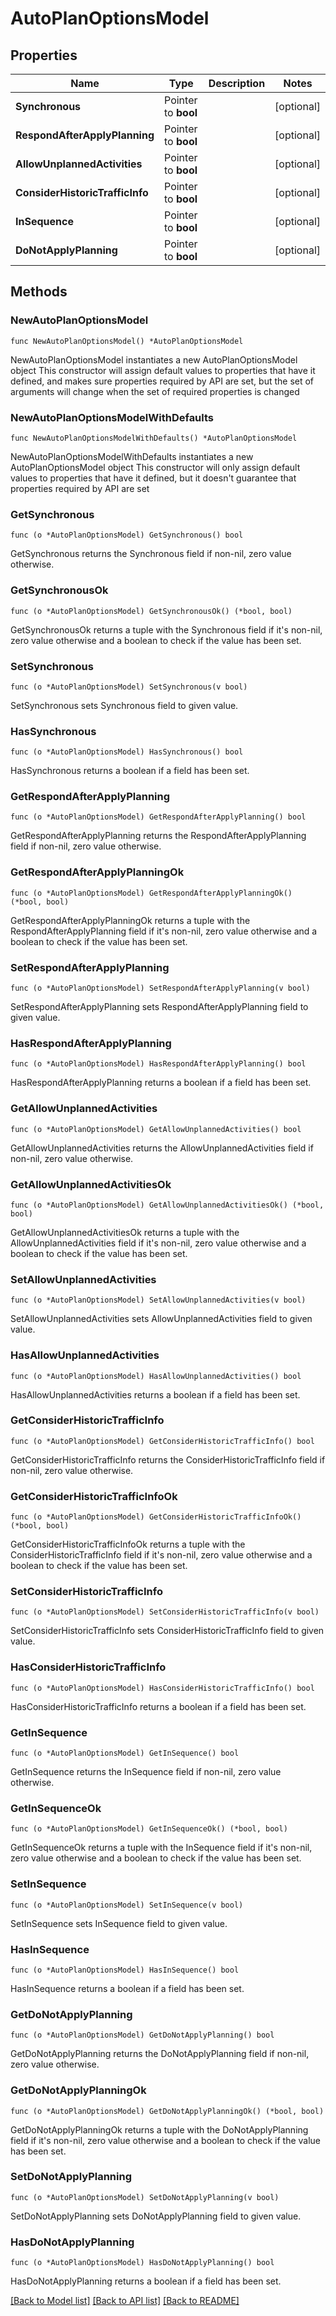 # AutoPlanOptionsModel

## Properties

Name | Type | Description | Notes
------------ | ------------- | ------------- | -------------
**Synchronous** | Pointer to **bool** |  | [optional] 
**RespondAfterApplyPlanning** | Pointer to **bool** |  | [optional] 
**AllowUnplannedActivities** | Pointer to **bool** |  | [optional] 
**ConsiderHistoricTrafficInfo** | Pointer to **bool** |  | [optional] 
**InSequence** | Pointer to **bool** |  | [optional] 
**DoNotApplyPlanning** | Pointer to **bool** |  | [optional] 

## Methods

### NewAutoPlanOptionsModel

`func NewAutoPlanOptionsModel() *AutoPlanOptionsModel`

NewAutoPlanOptionsModel instantiates a new AutoPlanOptionsModel object
This constructor will assign default values to properties that have it defined,
and makes sure properties required by API are set, but the set of arguments
will change when the set of required properties is changed

### NewAutoPlanOptionsModelWithDefaults

`func NewAutoPlanOptionsModelWithDefaults() *AutoPlanOptionsModel`

NewAutoPlanOptionsModelWithDefaults instantiates a new AutoPlanOptionsModel object
This constructor will only assign default values to properties that have it defined,
but it doesn't guarantee that properties required by API are set

### GetSynchronous

`func (o *AutoPlanOptionsModel) GetSynchronous() bool`

GetSynchronous returns the Synchronous field if non-nil, zero value otherwise.

### GetSynchronousOk

`func (o *AutoPlanOptionsModel) GetSynchronousOk() (*bool, bool)`

GetSynchronousOk returns a tuple with the Synchronous field if it's non-nil, zero value otherwise
and a boolean to check if the value has been set.

### SetSynchronous

`func (o *AutoPlanOptionsModel) SetSynchronous(v bool)`

SetSynchronous sets Synchronous field to given value.

### HasSynchronous

`func (o *AutoPlanOptionsModel) HasSynchronous() bool`

HasSynchronous returns a boolean if a field has been set.

### GetRespondAfterApplyPlanning

`func (o *AutoPlanOptionsModel) GetRespondAfterApplyPlanning() bool`

GetRespondAfterApplyPlanning returns the RespondAfterApplyPlanning field if non-nil, zero value otherwise.

### GetRespondAfterApplyPlanningOk

`func (o *AutoPlanOptionsModel) GetRespondAfterApplyPlanningOk() (*bool, bool)`

GetRespondAfterApplyPlanningOk returns a tuple with the RespondAfterApplyPlanning field if it's non-nil, zero value otherwise
and a boolean to check if the value has been set.

### SetRespondAfterApplyPlanning

`func (o *AutoPlanOptionsModel) SetRespondAfterApplyPlanning(v bool)`

SetRespondAfterApplyPlanning sets RespondAfterApplyPlanning field to given value.

### HasRespondAfterApplyPlanning

`func (o *AutoPlanOptionsModel) HasRespondAfterApplyPlanning() bool`

HasRespondAfterApplyPlanning returns a boolean if a field has been set.

### GetAllowUnplannedActivities

`func (o *AutoPlanOptionsModel) GetAllowUnplannedActivities() bool`

GetAllowUnplannedActivities returns the AllowUnplannedActivities field if non-nil, zero value otherwise.

### GetAllowUnplannedActivitiesOk

`func (o *AutoPlanOptionsModel) GetAllowUnplannedActivitiesOk() (*bool, bool)`

GetAllowUnplannedActivitiesOk returns a tuple with the AllowUnplannedActivities field if it's non-nil, zero value otherwise
and a boolean to check if the value has been set.

### SetAllowUnplannedActivities

`func (o *AutoPlanOptionsModel) SetAllowUnplannedActivities(v bool)`

SetAllowUnplannedActivities sets AllowUnplannedActivities field to given value.

### HasAllowUnplannedActivities

`func (o *AutoPlanOptionsModel) HasAllowUnplannedActivities() bool`

HasAllowUnplannedActivities returns a boolean if a field has been set.

### GetConsiderHistoricTrafficInfo

`func (o *AutoPlanOptionsModel) GetConsiderHistoricTrafficInfo() bool`

GetConsiderHistoricTrafficInfo returns the ConsiderHistoricTrafficInfo field if non-nil, zero value otherwise.

### GetConsiderHistoricTrafficInfoOk

`func (o *AutoPlanOptionsModel) GetConsiderHistoricTrafficInfoOk() (*bool, bool)`

GetConsiderHistoricTrafficInfoOk returns a tuple with the ConsiderHistoricTrafficInfo field if it's non-nil, zero value otherwise
and a boolean to check if the value has been set.

### SetConsiderHistoricTrafficInfo

`func (o *AutoPlanOptionsModel) SetConsiderHistoricTrafficInfo(v bool)`

SetConsiderHistoricTrafficInfo sets ConsiderHistoricTrafficInfo field to given value.

### HasConsiderHistoricTrafficInfo

`func (o *AutoPlanOptionsModel) HasConsiderHistoricTrafficInfo() bool`

HasConsiderHistoricTrafficInfo returns a boolean if a field has been set.

### GetInSequence

`func (o *AutoPlanOptionsModel) GetInSequence() bool`

GetInSequence returns the InSequence field if non-nil, zero value otherwise.

### GetInSequenceOk

`func (o *AutoPlanOptionsModel) GetInSequenceOk() (*bool, bool)`

GetInSequenceOk returns a tuple with the InSequence field if it's non-nil, zero value otherwise
and a boolean to check if the value has been set.

### SetInSequence

`func (o *AutoPlanOptionsModel) SetInSequence(v bool)`

SetInSequence sets InSequence field to given value.

### HasInSequence

`func (o *AutoPlanOptionsModel) HasInSequence() bool`

HasInSequence returns a boolean if a field has been set.

### GetDoNotApplyPlanning

`func (o *AutoPlanOptionsModel) GetDoNotApplyPlanning() bool`

GetDoNotApplyPlanning returns the DoNotApplyPlanning field if non-nil, zero value otherwise.

### GetDoNotApplyPlanningOk

`func (o *AutoPlanOptionsModel) GetDoNotApplyPlanningOk() (*bool, bool)`

GetDoNotApplyPlanningOk returns a tuple with the DoNotApplyPlanning field if it's non-nil, zero value otherwise
and a boolean to check if the value has been set.

### SetDoNotApplyPlanning

`func (o *AutoPlanOptionsModel) SetDoNotApplyPlanning(v bool)`

SetDoNotApplyPlanning sets DoNotApplyPlanning field to given value.

### HasDoNotApplyPlanning

`func (o *AutoPlanOptionsModel) HasDoNotApplyPlanning() bool`

HasDoNotApplyPlanning returns a boolean if a field has been set.


[[Back to Model list]](../README.md#documentation-for-models) [[Back to API list]](../README.md#documentation-for-api-endpoints) [[Back to README]](../README.md)


